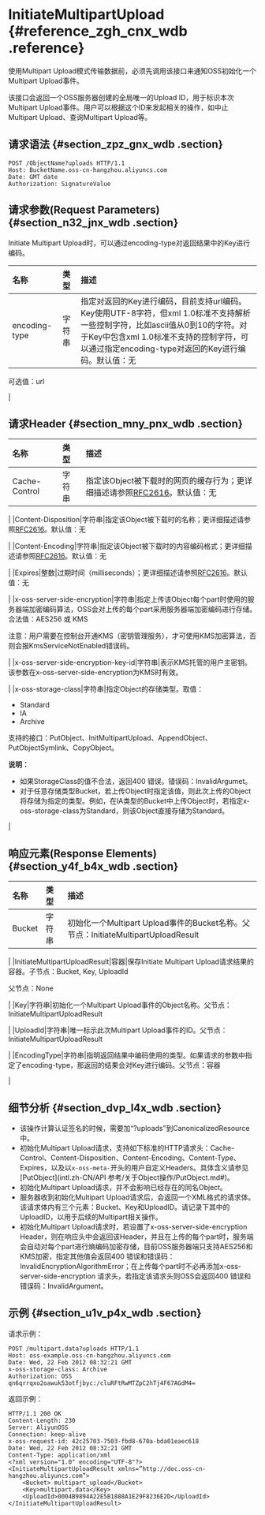 # InitiateMultipartUpload {#reference_zgh_cnx_wdb .reference}

使用Multipart Upload模式传输数据前，必须先调用该接口来通知OSS初始化一个Multipart Upload事件。

该接口会返回一个OSS服务器创建的全局唯一的Upload ID，用于标识本次Multipart Upload事件。用户可以根据这个ID来发起相关的操作，如中止Multipart Upload、查询Multipart Upload等。

## 请求语法 {#section_zpz_gnx_wdb .section}

```
POST /ObjectName?uploads HTTP/1.1
Host: BucketName.oss-cn-hangzhou.aliyuncs.com
Date: GMT date
Authorization: SignatureValue
```

## 请求参数\(Request Parameters\) {#section_n32_jnx_wdb .section}

Initiate Multipart Upload时，可以通过encoding-type对返回结果中的Key进行编码。

|名称|类型|描述|
|:-|:-|:-|
|encoding-type|字符串|指定对返回的Key进行编码，目前支持url编码。Key使用UTF-8字符，但xml 1.0标准不支持解析一些控制字符，比如ascii值从0到10的字符。对于Key中包含xml 1.0标准不支持的控制字符，可以通过指定encoding-type对返回的Key进行编码。默认值：无

可选值：url

|

## 请求Header {#section_mny_pnx_wdb .section}

|名称|类型|描述|
|:-|:-|:-|
|Cache-Control|字符串|指定该Object被下载时的网页的缓存行为；更详细描述请参照[RFC2616](https://www.ietf.org/rfc/rfc2616.txt)。默认值：无

|
|Content-Disposition|字符串|指定该Object被下载时的名称；更详细描述请参照[RFC2616](https://www.ietf.org/rfc/rfc2616.txt)。默认值：无

|
|Content-Encoding|字符串|指定该Object被下载时的内容编码格式；更详细描述请参照[RFC2616](https://www.ietf.org/rfc/rfc2616.txt)。默认值：无

|
|Expires|整数|过期时间（milliseconds）；更详细描述请参照[RFC2616](https://www.ietf.org/rfc/rfc2616.txt)。默认值：无

|
|x-oss-server-side-encryption|字符串|指定上传该Object每个part时使用的服务器端加密编码算法，OSS会对上传的每个part采用服务器端加密编码进行存储。合法值：AES256 或 KMS 

注意：用户需要在控制台开通KMS（密钥管理服务），才可使用KMS加密算法，否则会报KmsServiceNotEnabled错误码。

|
|x-oss-server-side-encryption-key-id|字符串|表示KMS托管的用户主密钥。该参数在x-oss-server-side-encryption为KMS时有效。

|
|x-oss-storage-class|字符串|指定Object的存储类型。取值：

-   Standard
-   IA
-   Archive

支持的接口：PutObject、InitMultipartUpload、AppendObject、 PutObjectSymlink、CopyObject。

**说明：** 

-   如果StorageClass的值不合法，返回400 错误。错误码：InvalidArgumet。
-   对于任意存储类型Bucket，若上传Object时指定该值，则此次上传的Object将存储为指定的类型。例如，在IA类型的Bucket中上传Object时，若指定x-oss-storage-class为Standard，则该Object直接存储为Standard。

|

## 响应元素\(Response Elements\) {#section_y4f_b4x_wdb .section}

|名称|类型|描述|
|:-|:-|:-|
|Bucket|字符串|初始化一个Multipart Upload事件的Bucket名称。父节点：InitiateMultipartUploadResult

|
|InitiateMultipartUploadResult|容器|保存Initiate Multipart Upload请求结果的容器。子节点：Bucket, Key, UploadId

父节点：None

|
|Key|字符串|初始化一个Multipart Upload事件的Object名称。父节点：InitiateMultipartUploadResult

|
|UploadId|字符串|唯一标示此次Multipart Upload事件的ID。父节点：InitiateMultipartUploadResult

|
|EncodingType|字符串|指明返回结果中编码使用的类型。如果请求的参数中指定了encoding-type，那返回的结果会对Key进行编码。父节点：容器

|

## 细节分析 {#section_dvp_l4x_wdb .section}

-   该操作计算认证签名的时候，需要加“?uploads”到CanonicalizedResource中。
-   初始化Multipart Upload请求，支持如下标准的HTTP请求头：Cache-Control、Content-Disposition、Content-Encoding、Content-Type、Expires，以及以`x-oss-meta-`开头的用户自定义Headers。具体含义请参见[PutObject](intl.zh-CN/API 参考/关于Object操作/PutObject.md#)。
-   初始化Multipart Upload请求，并不会影响已经存在的同名Object。
-   服务器收到初始化Multipart Upload请求后，会返回一个XML格式的请求体。该请求体内有三个元素：Bucket、Key和UploadID。请记录下其中的UploadID，以用于后续的Multipart相关操作。
-   初始化Multipart Upload请求时，若设置了x-oss-server-side-encryption Header，则在响应头中会返回该Header，并且在上传的每个part时，服务端会自动对每个part进行熵编码加密存储，目前OSS服务器端只支持AES256和KMS加密，指定其他值会返回400 错误和错误码：InvalidEncryptionAlgorithmError；在上传每个part时不必再添加x-oss-server-side-encryption 请求头，若指定该请求头则OSS会返回400 错误和错误码：InvalidArgument。

## 示例 {#section_u1v_p4x_wdb .section}

请求示例：

```
POST /multipart.data?uploads HTTP/1.1 
Host: oss-example.oss-cn-hangzhou.aliyuncs.com 
Date: Wed, 22 Feb 2012 08:32:21 GMT 
x-oss-storage-class: Archive
Authorization: OSS qn6qrrqxo2oawuk53otfjbyc:/cluRFtRwMTZpC2hTj4F67AGdM4=
```

返回示例：

```
HTTP/1.1 200 OK
Content-Length: 230
Server: AliyunOSS
Connection: keep-alive
x-oss-request-id: 42c25703-7503-fbd8-670a-bda01eaec618
Date: Wed, 22 Feb 2012 08:32:21 GMT
Content-Type: application/xml
<?xml version="1.0" encoding="UTF-8"?>
<InitiateMultipartUploadResult xmlns=”http://doc.oss-cn-hangzhou.aliyuncs.com”>
    <Bucket> multipart_upload</Bucket>
    <Key>multipart.data</Key>
    <UploadId>0004B9894A22E5B1888A1E29F8236E2D</UploadId>
</InitiateMultipartUploadResult>
```

